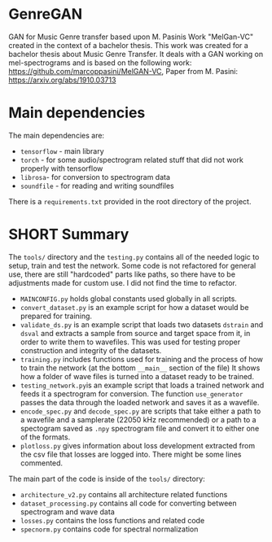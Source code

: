 # GenreGAN
GAN for Music Genre transfer based upon M. Pasinis Work "MelGan-VC" created in the context of a bachelor thesis.
This work was created for a bachelor thesis about Music Genre Transfer. It deals with a GAN working on mel-spectrograms
and is based on the following work: https://github.com/marcoppasini/MelGAN-VC, Paper from M. Pasini: https://arxiv.org/abs/1910.03713

# Main dependencies
The main dependencies are:

- ``tensorflow`` - main library
- ``torch`` - for some audio/spectrogram related stuff that did not work properly with tensorflow
- ``librosa``- for conversion to spectrogram data
- ``soundfile`` - for reading and writing soundfiles

There is a ``requirements.txt`` provided in the root directory of the project.

# SHORT Summary

The ``tools/`` directory and the ``testing.py`` contains all of the needed logic to setup, train and test the network.
Some code is not refactored for general use, there are still "hardcoded" parts like paths, so there have to be
adjustments made for custom use. I did not find the time to refactor.

- ``MAINCONFIG.py`` holds global constants used globally in all scripts.
- ``convert_dataset.py`` is an example script for how a dataset would be prepared for training.
- ``validate_ds.py`` is an example script that loads two datasets ``dstrain`` and ``dsval`` and extracts a sample from source and
target space from it, in order to write them to wavefiles. This was used for testing proper construction and integrity of the datasets.
- ``training.py`` includes functions used for training and the process of how to train the network (at the bottom ``__main__`` section of the file)
It shows how a folder of wave files is turned into a dataset ready to be trained.
- ``testing_network.py``is an example script that loads a trained network and feeds it a spectrogram for conversion.
The function ``use_generator`` passes the data through the loaded network and saves it as a wavefile.
- ``encode_spec.py`` and ``decode_spec.py`` are scripts that take either a path to a wavefile and a samplerate (22050 kHz recommended)
or a path to a spectogram saved as ``.npy`` spectrogram file and convert it to either one of the formats.
- ``plotloss.py`` gives information about loss development extracted from the csv file that losses are logged into. There might be some lines commented.

The main part of the code is inside of the ``tools/``  directory:

- ``architecture_v2.py`` contains all architecture related functions
- ``dataset_processing.py`` contains all code for converting between spectrogram and wave data
- ``losses.py`` contains the loss functions and related code
- ``specnorm.py`` contains code for spectral normalization
